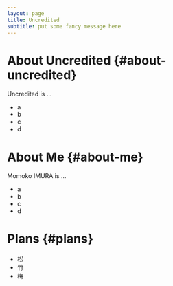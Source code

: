 ```yaml
---
layout: page
title: Uncredited
subtitle: put some fancy message here
---
```


# About Uncredited {#about-uncredited}

Uncredited is ...

- a
- b
- c
- d

# About Me {#about-me}

Momoko IMURA is ...

- a
- b
- c
- d

# Plans {#plans}

- 松
- 竹　
- 梅